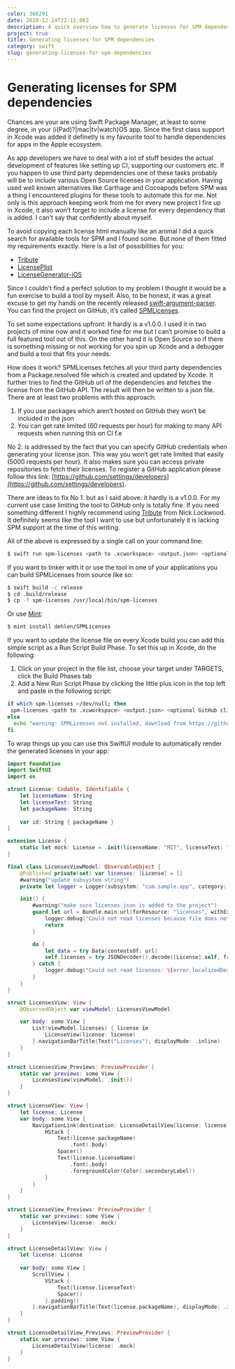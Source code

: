 ```yaml
---
color: 366291
date: 2020-12-24T22:15:00Z
description: A quick overview how to generate licenses for SPM dependencies
project: true
title: Generating licenses for SPM dependencies
category: swift
slug: generating-licenses-for-spm-dependencies
---
```


# Generating licenses for SPM dependencies

Chances are your are using Swift Package Manager, at least to some degree, in your (i(Pad)?\|mac\|tv\|watch)OS app. Since the first class support in Xcode was added it definetly is my favourite tool to handle dependencies for apps in the Apple ecosystem.

As app developers we have to deal with a lot of stuff besides the actual development of features like setting up CI, supporting our customers etc. If you happen to use third party dependencies one of these tasks probably will be to include various Open Source licenses in your application. Having used well known alternatives like Carthage and Cocoapods before SPM was a thing I encountered plugins for these tools to automate this for me. Not only is this approach keeping work from me for every new project I fire up in Xcode, it also won’t forget to include a license for every dependency that is added. I can’t say that confidently about myself.

To avoid copying each license html manually like an animal I did a quick search for available tools for SPM and I found some. But none of them fitted my requirements exactly. Here is a list of possibilities for you:

- [Tribute](https://github.com/nicklockwood/Tribute)
- [LicensePlist](https://github.com/mono0926/LicensePlist)
- [LicenseGenerator-iOS](https://github.com/carloe/LicenseGenerator-iOS)


Since I couldn’t find a perfect solution to my problem I thought it would be a fun exercise to build a tool by myself. Also, to be honest, it was a great excuse to get my hands on the recently released [swift-argument-parser](https://github.com/apple/swift-argument-parser). You can find the project on GitHub, it’s called [SPMLicenses](https://github.com/dehlen/SPMLicenses).

To set some expectations upfront: It hardly is a v1.0.0. I used it in two projects of mine now and it worked fine for me but I can‘t promise to build a full featured tool out of this. On the other hand it is Open Source so if there is something missing or not working for you spin up Xcode and a debugger and build a tool that fits your needs.

How does it work? SPMLicenses fetches all your third party dependencies from a Package.resolved file which is created and updated by Xcode. It further tries to find the GitHub url of the dependencies and fetches the license from the GitHub API. The result will then be written to a json file. There are at least two problems with this approach:

1. If you use packages which aren’t hosted on GitHub they won‘t be included in the json
2. You can get rate limited (60 requests per hour) for making to many API requests when running this on CI f.e


No 2. is addressed by the fact that you can specify GitHub credentials when generating your license json. This way you won‘t get rate limited that easily (5000 requests per hour). It also makes sure you can access private repositories to fetch their licenses.
To register a GitHub application please follow this link: [https://github.com/settings/developers](https://github.com/settings/developers).

There are ideas to fix No 1. but as I said above: it hardly is a v1.0.0. For my current use case limiting the tool to GitHub only is totally fine. If you need something different I highly recommend using [Tribute](https://github.com/nicklockwood/Tribute) from Nick Lockwood. It definitely seems like the tool I want to use but unfortunately it is lacking SPM support at the time of this writing.

All of the above is expressed by a single call on your command line:
```sh
$ swift run spm-licenses <path to .xcworkspace> <output.json> <optional GitHub client id> <optional GitHub client secret>
```


If you want to tinker with it or use the tool in one of your applications you can build SPMLicenses from source like so:
```sh
$ swift build -c release
$ cd .build/release
$ cp -f spm-licenses /usr/local/bin/spm-licenses
```


Or use [Mint](https://github.com/yonaskolb/Mint):
```sh
$ mint install dehlen/SPMLicenses
```


If you want to update the license file on every Xcode build you can add this simple script as a Run Script Build Phase. To set this up in Xcode, do the following:
1. Click on your project in the file list, choose your target under TARGETS, click the Build Phases tab
2. Add a New Run Script Phase by clicking the little plus icon in the top left and paste in the following script:




```sh
if which spm-licenses >/dev/null; then
 spm-licenses <path to .xcworkspace> <output.json> <optional GitHub client id> <optional GitHub client secret>
else
  echo "warning: SPMLicenses not installed, download from https://github.com/dehlen/SPMLicenses"
fi
```


To wrap things up you can use this SwiftUI module to automatically render the generated licenses in your app:

```swift
import Foundation
import SwiftUI
import os

struct License: Codable, Identifiable {
    let licenseName: String
    let licenseText: String
    let packageName: String
    
    var id: String { packageName }
}

extension License {
    static let mock: License = .init(licenseName: "MIT", licenseText: "MIT license text", packageName: "Test Dependency")
}

final class LicensesViewModel: ObservableObject {
    @Published private(set) var licenses: [License] = []
    #warning("update subsystem string")
    private let logger = Logger(subsystem: "com.sample.app", category: String(describing: LicensesViewModel.self))

    init() {
        #warning("make sure licenses.json is added to the project")
        guard let url = Bundle.main.url(forResource: "licenses", withExtension: "json") else {
            logger.debug("Could not read licenses because file does not exist.")
            return
        }

        do {
            let data = try Data(contentsOf: url)
            self.licenses = try JSONDecoder().decode([License].self, from: data)
        } catch {
            logger.debug("Could not read licenses: \(error.localizedDescription, privacy: .public)")
        }
    }
}

struct LicensesView: View {
    @ObservedObject var viewModel: LicensesViewModel

    var body: some View {
        List(viewModel.licenses) { license in
            LicenseView(license: license)
        }.navigationBarTitle(Text("Licenses"), displayMode: .inline)
    }
}

struct LicensesView_Previews: PreviewProvider {
    static var previews: some View {
        LicensesView(viewModel: .init())
    }
}

struct LicenseView: View {
    let license: License
    var body: some View {
        NavigationLink(destination: LicenseDetailView(license: license)) {
            HStack {
                Text(license.packageName)
                    .font(.body)
                Spacer()
                Text(license.licenseName)
                    .font(.body)
                    .foregroundColor(Color(.secondaryLabel))
            }
        }
    }
}

struct LicenseView_Previews: PreviewProvider {
    static var previews: some View {
        LicenseView(license: .mock)
    }
}

struct LicenseDetailView: View {
    let license: License
    
    var body: some View {
        ScrollView {
            VStack {
                Text(license.licenseText)
                Spacer()
            }.padding()
        }.navigationBarTitle(Text(license.packageName), displayMode: .inline)
    }
}

struct LicenseDetailView_Previews: PreviewProvider {
    static var previews: some View {
        LicenseDetailView(license: .mock)
    }
}
```
